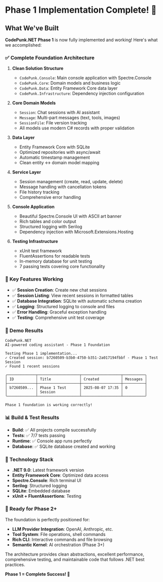 # Phase 1 Implementation Complete! 🎉

## What We've Built

**CodePunk.NET Phase 1** is now fully implemented and working! Here's what we accomplished:

### ✅ Complete Foundation Architecture

1. **Clean Solution Structure**
   - `CodePunk.Console`: Main console application with Spectre.Console
   - `CodePunk.Core`: Domain models and business logic
   - `CodePunk.Data`: Entity Framework Core data layer
   - `CodePunk.Infrastructure`: Dependency injection configuration

2. **Core Domain Models**
   - `Session`: Chat sessions with AI assistant
   - `Message`: Multi-part messages (text, tools, images)  
   - `SessionFile`: File version tracking
   - All models use modern C# records with proper validation

3. **Data Layer**
   - Entity Framework Core with SQLite
   - Optimized repositories with async/await
   - Automatic timestamp management
   - Clean entity ↔ domain model mapping

4. **Service Layer**
   - Session management (create, read, update, delete)
   - Message handling with cancellation tokens
   - File history tracking
   - Comprehensive error handling

5. **Console Application**
   - Beautiful Spectre.Console UI with ASCII art banner
   - Rich tables and color output
   - Structured logging with Serilog
   - Dependency injection with Microsoft.Extensions.Hosting

6. **Testing Infrastructure**
   - xUnit test framework
   - FluentAssertions for readable tests
   - In-memory database for unit testing
   - 7 passing tests covering core functionality

### 🎯 Key Features Working

- ✅ **Session Creation**: Create new chat sessions
- ✅ **Session Listing**: View recent sessions in formatted tables
- ✅ **Database Integration**: SQLite with automatic schema creation
- ✅ **Logging**: Structured logging to console and files
- ✅ **Error Handling**: Graceful exception handling
- ✅ **Testing**: Comprehensive unit test coverage

### 🚀 Demo Results

```
CodePunk.NET
AI-powered coding assistant - Phase 1 Foundation

Testing Phase 1 implementation...
✓ Created session: b7260509-b3b0-4750-b351-2a017194fbbf - Phase 1 Test Session
✓ Found 1 recent sessions

╭─────────────┬───────────────────┬──────────────────┬──────────╮
│ ID          │ Title             │ Created          │ Messages │
├─────────────┼───────────────────┼──────────────────┼──────────┤
│ b7260509... │ Phase 1 Test      │ 2025-08-07 17:35 │ 0        │
│             │ Session           │                  │          │
╰─────────────┴───────────────────┴──────────────────┴──────────╯

Phase 1 foundation is working correctly!
```

### 📊 Build & Test Results

- **Build**: ✅ All projects compile successfully
- **Tests**: ✅ 7/7 tests passing  
- **Runtime**: ✅ Console app runs perfectly
- **Database**: ✅ SQLite database created and working

### 🔧 Technology Stack

- **.NET 9.0**: Latest framework version
- **Entity Framework Core**: Optimized data access
- **Spectre.Console**: Rich terminal UI
- **Serilog**: Structured logging
- **SQLite**: Embedded database
- **xUnit + FluentAssertions**: Testing

### 🎁 Ready for Phase 2+

The foundation is perfectly positioned for:
- **LLM Provider Integration**: OpenAI, Anthropic, etc.
- **Tool System**: File operations, shell commands  
- **Rich CLI**: Interactive commands and file browsing
- **Semantic Kernel**: AI orchestration (Phase 3+)

The architecture provides clean abstractions, excellent performance, comprehensive testing, and maintainable code that follows .NET best practices.

**Phase 1 = Complete Success! 🚀**

